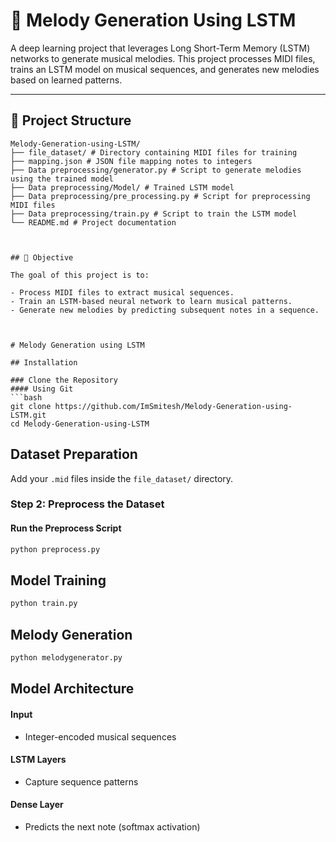 # 🎵 Melody Generation Using LSTM

A deep learning project that leverages Long Short-Term Memory (LSTM) networks to generate musical melodies. This project processes MIDI files, trains an LSTM model on musical sequences, and generates new melodies based on learned patterns.

---

## 📁 Project Structure

```plaintext
Melody-Generation-using-LSTM/
├── file_dataset/ # Directory containing MIDI files for training
├── mapping.json # JSON file mapping notes to integers
├── Data preprocessing/generator.py # Script to generate melodies using the trained model
├── Data preprocessing/Model/ # Trained LSTM model
├── Data preprocessing/pre_processing.py # Script for preprocessing MIDI files
├── Data preprocessing/train.py # Script to train the LSTM model
└── README.md # Project documentation



## 🎯 Objective

The goal of this project is to:

- Process MIDI files to extract musical sequences.
- Train an LSTM-based neural network to learn musical patterns.
- Generate new melodies by predicting subsequent notes in a sequence.



# Melody Generation using LSTM

## Installation

### Clone the Repository
#### Using Git
```bash
git clone https://github.com/ImSmitesh/Melody-Generation-using-LSTM.git
cd Melody-Generation-using-LSTM
```

## Dataset Preparation

Add your `.mid` files inside the `file_dataset/` directory.

### Step 2: Preprocess the Dataset
#### Run the Preprocess Script
```bash
python preprocess.py
```

## Model Training

```bash
python train.py
```

## Melody Generation

```bash
python melodygenerator.py
```

## Model Architecture

#### Input
*   Integer-encoded musical sequences

#### LSTM Layers
*   Capture sequence patterns

#### Dense Layer
*   Predicts the next note (softmax activation)